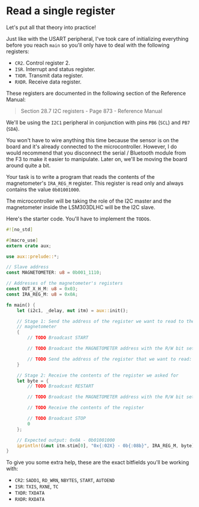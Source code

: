 # Read a single register

Let's put all that theory into practice!

Just like with the USART peripheral, I've took care of initializing everything
before you reach `main` so you'll only have to deal with the following
registers:

- `CR2`. Control register 2.
- `ISR`. Interrupt and status register.
- `TXDR`. Transmit data register.
- `RXDR`. Receive data register.

These registers are documented in the following section of the Reference Manual:

> Section 28.7 I2C registers - Page 873 - Reference Manual

We'll be using the `I2C1` peripheral in conjunction with pins `PB6` (`SCL`) and
`PB7` (`SDA`).

You won't have to wire anything this time because the sensor is on the board and
it's already connected to the microcontroller. However, I do would recommend
that you disconnect the serial / Bluetooth module from the F3 to make it
easier to manipulate. Later on, we'll be moving the board around quite a bit.

Your task is to write a program that reads the contents of the magnetometer's
`IRA_REG_M` register. This register is read only and always contains the value
`0b01001000`.

The microcontroller will be taking the role of the I2C master and the
magnetometer inside the LSM303DLHC will be the I2C slave.

Here's the starter code. You'll have to implement the `TODO`s.

``` rust
#![no_std]

#[macro_use]
extern crate aux;

use aux::prelude::*;

// Slave address
const MAGNETOMETER: u8 = 0b001_1110;

// Addresses of the magnetometer's registers
const OUT_X_H_M: u8 = 0x03;
const IRA_REG_M: u8 = 0x0A;

fn main() {
    let (i2c1, _delay, mut itm) = aux::init();

    // Stage 1: Send the address of the register we want to read to the
    // magnetometer
    {
        // TODO Broadcast START

        // TODO Broadcast the MAGNETOMETER address with the R/W bit set to Write

        // TODO Send the address of the register that we want to read: IRA_REG_M
    }

    // Stage 2: Receive the contents of the register we asked for
    let byte = {
        // TODO Broadcast RESTART

        // TODO Broadcast the MAGNETOMETER address with the R/W bit set to Read

        // TODO Receive the contents of the register

        // TODO Broadcast STOP
        0
    };

    // Expected output: 0x0A - 0b01001000
    iprintln!(&mut itm.stim[0], "0x{:02X} - 0b{:08b}", IRA_REG_M, byte);
}
```

To give you some extra help, these are the exact bitfields you'll be working with:

- `CR2`: `SADD1`, `RD_WRN`, `NBYTES`, `START`, `AUTOEND`
- `ISR`: `TXIS`, `RXNE`, `TC`
- `TXDR`: `TXDATA`
- `RXDR`: `RXDATA`
